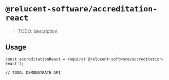 # `@relucent-software/accreditation-react`

> TODO: description

## Usage

```
const accreditationReact = require('@relucent-software/accreditation-react');

// TODO: DEMONSTRATE API
```
